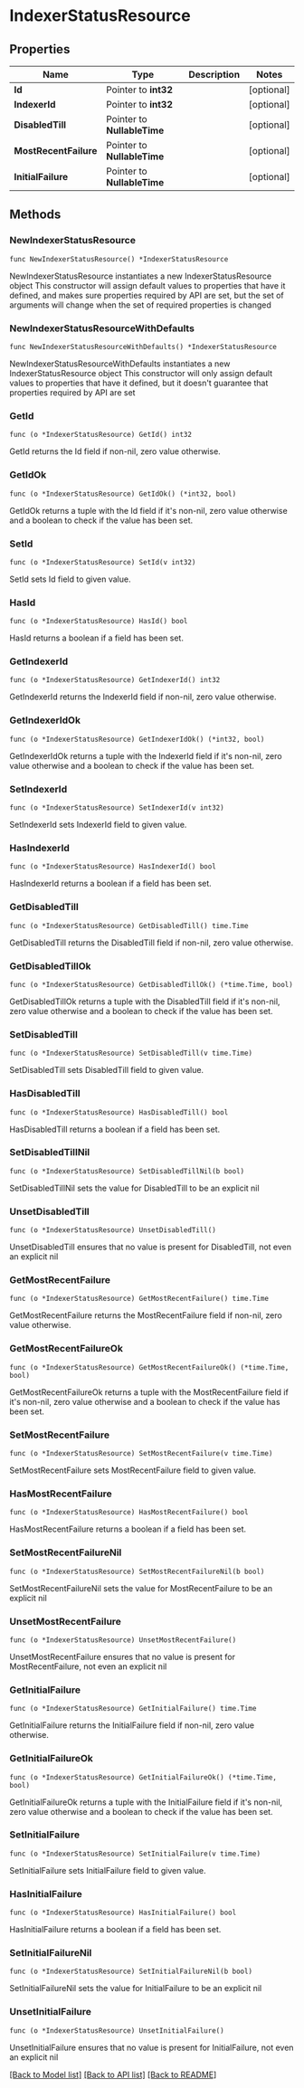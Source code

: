 # IndexerStatusResource

## Properties

Name | Type | Description | Notes
------------ | ------------- | ------------- | -------------
**Id** | Pointer to **int32** |  | [optional] 
**IndexerId** | Pointer to **int32** |  | [optional] 
**DisabledTill** | Pointer to **NullableTime** |  | [optional] 
**MostRecentFailure** | Pointer to **NullableTime** |  | [optional] 
**InitialFailure** | Pointer to **NullableTime** |  | [optional] 

## Methods

### NewIndexerStatusResource

`func NewIndexerStatusResource() *IndexerStatusResource`

NewIndexerStatusResource instantiates a new IndexerStatusResource object
This constructor will assign default values to properties that have it defined,
and makes sure properties required by API are set, but the set of arguments
will change when the set of required properties is changed

### NewIndexerStatusResourceWithDefaults

`func NewIndexerStatusResourceWithDefaults() *IndexerStatusResource`

NewIndexerStatusResourceWithDefaults instantiates a new IndexerStatusResource object
This constructor will only assign default values to properties that have it defined,
but it doesn't guarantee that properties required by API are set

### GetId

`func (o *IndexerStatusResource) GetId() int32`

GetId returns the Id field if non-nil, zero value otherwise.

### GetIdOk

`func (o *IndexerStatusResource) GetIdOk() (*int32, bool)`

GetIdOk returns a tuple with the Id field if it's non-nil, zero value otherwise
and a boolean to check if the value has been set.

### SetId

`func (o *IndexerStatusResource) SetId(v int32)`

SetId sets Id field to given value.

### HasId

`func (o *IndexerStatusResource) HasId() bool`

HasId returns a boolean if a field has been set.

### GetIndexerId

`func (o *IndexerStatusResource) GetIndexerId() int32`

GetIndexerId returns the IndexerId field if non-nil, zero value otherwise.

### GetIndexerIdOk

`func (o *IndexerStatusResource) GetIndexerIdOk() (*int32, bool)`

GetIndexerIdOk returns a tuple with the IndexerId field if it's non-nil, zero value otherwise
and a boolean to check if the value has been set.

### SetIndexerId

`func (o *IndexerStatusResource) SetIndexerId(v int32)`

SetIndexerId sets IndexerId field to given value.

### HasIndexerId

`func (o *IndexerStatusResource) HasIndexerId() bool`

HasIndexerId returns a boolean if a field has been set.

### GetDisabledTill

`func (o *IndexerStatusResource) GetDisabledTill() time.Time`

GetDisabledTill returns the DisabledTill field if non-nil, zero value otherwise.

### GetDisabledTillOk

`func (o *IndexerStatusResource) GetDisabledTillOk() (*time.Time, bool)`

GetDisabledTillOk returns a tuple with the DisabledTill field if it's non-nil, zero value otherwise
and a boolean to check if the value has been set.

### SetDisabledTill

`func (o *IndexerStatusResource) SetDisabledTill(v time.Time)`

SetDisabledTill sets DisabledTill field to given value.

### HasDisabledTill

`func (o *IndexerStatusResource) HasDisabledTill() bool`

HasDisabledTill returns a boolean if a field has been set.

### SetDisabledTillNil

`func (o *IndexerStatusResource) SetDisabledTillNil(b bool)`

 SetDisabledTillNil sets the value for DisabledTill to be an explicit nil

### UnsetDisabledTill
`func (o *IndexerStatusResource) UnsetDisabledTill()`

UnsetDisabledTill ensures that no value is present for DisabledTill, not even an explicit nil
### GetMostRecentFailure

`func (o *IndexerStatusResource) GetMostRecentFailure() time.Time`

GetMostRecentFailure returns the MostRecentFailure field if non-nil, zero value otherwise.

### GetMostRecentFailureOk

`func (o *IndexerStatusResource) GetMostRecentFailureOk() (*time.Time, bool)`

GetMostRecentFailureOk returns a tuple with the MostRecentFailure field if it's non-nil, zero value otherwise
and a boolean to check if the value has been set.

### SetMostRecentFailure

`func (o *IndexerStatusResource) SetMostRecentFailure(v time.Time)`

SetMostRecentFailure sets MostRecentFailure field to given value.

### HasMostRecentFailure

`func (o *IndexerStatusResource) HasMostRecentFailure() bool`

HasMostRecentFailure returns a boolean if a field has been set.

### SetMostRecentFailureNil

`func (o *IndexerStatusResource) SetMostRecentFailureNil(b bool)`

 SetMostRecentFailureNil sets the value for MostRecentFailure to be an explicit nil

### UnsetMostRecentFailure
`func (o *IndexerStatusResource) UnsetMostRecentFailure()`

UnsetMostRecentFailure ensures that no value is present for MostRecentFailure, not even an explicit nil
### GetInitialFailure

`func (o *IndexerStatusResource) GetInitialFailure() time.Time`

GetInitialFailure returns the InitialFailure field if non-nil, zero value otherwise.

### GetInitialFailureOk

`func (o *IndexerStatusResource) GetInitialFailureOk() (*time.Time, bool)`

GetInitialFailureOk returns a tuple with the InitialFailure field if it's non-nil, zero value otherwise
and a boolean to check if the value has been set.

### SetInitialFailure

`func (o *IndexerStatusResource) SetInitialFailure(v time.Time)`

SetInitialFailure sets InitialFailure field to given value.

### HasInitialFailure

`func (o *IndexerStatusResource) HasInitialFailure() bool`

HasInitialFailure returns a boolean if a field has been set.

### SetInitialFailureNil

`func (o *IndexerStatusResource) SetInitialFailureNil(b bool)`

 SetInitialFailureNil sets the value for InitialFailure to be an explicit nil

### UnsetInitialFailure
`func (o *IndexerStatusResource) UnsetInitialFailure()`

UnsetInitialFailure ensures that no value is present for InitialFailure, not even an explicit nil

[[Back to Model list]](../README.md#documentation-for-models) [[Back to API list]](../README.md#documentation-for-api-endpoints) [[Back to README]](../README.md)


